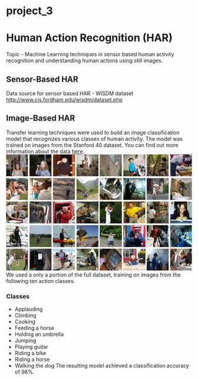# project_3
# Human Action Recognition (HAR)
Topic -
Machine Learning techniques in sensor based human activity recognition and understanding human actions using still images.
## Sensor-Based HAR
Data source for sensor based HAR - WISDM dataset
http://www.cis.fordham.edu/wisdm/dataset.php



## Image-Based HAR
Transfer learning techniques were used to build an image classification model that recognizes various classes of human activity. 
The model was trained on images from the Stanford 40 dataset. You can find out more information about the data 
<a href="http://vision.stanford.edu/Datasets/40actions.html" target="_blank">here</a>.<br>
<img src="Image Classification\Output\plots\image.png"><br>
We used a only a portion of the full dataset, training on images from
the following ten action classes.<br>
### Classes
- Applauding
- Climbing
- Cooking
- Feeding a horse
- Holding an umbrella
- Jumping
- Playing guitar
- Riding a bike
- Riding a horse
- Walking the dog
The resulting model achieved a classification accuracy of 96%. 
